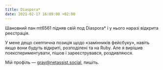 ```yaml
---
title: Diaspora*
date: 2021-02-17 16:09:00 +02:00
---
```


Шановний пан mt6561 підняв свій под Diaspora* і у нього наразі відкрита реєстрація.

У мене дещо скептична позиція щодо «замінників фейсбуку», навіть якщо вони будуть відкриті, розподілені та на Ruby. Але я вирішив поекспериментувати, пішов і зареєструвався, роздивляюся.

Мій профіль — [gray@netassist.social][2], пишіть.

[1]: https://netassist.social/
[2]: https://netassist.social/people/89fda1e0534e01391b47525400123456